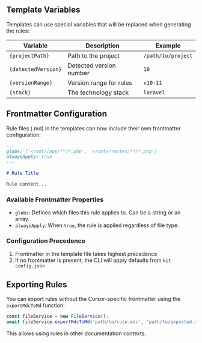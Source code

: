 ## Template Variables

Templates can use special variables that will be replaced when generating the rules:

| Variable            | Description             | Example            |
| ------------------- | ----------------------- | ------------------ |
| `{projectPath}`     | Path to the project     | `/path/to/project` |
| `{detectedVersion}` | Detected version number | `10`               |
| `{versionRange}`    | Version range for rules | `v10-11`           |
| `{stack}`           | The technology stack    | `laravel`          |

## Frontmatter Configuration

Rule files (.md) in the templates can now include their own frontmatter configuration:

```md
---
globs: ['<root>/app/**/*.php', '<root>/routes/**/*.php']
alwaysApply: true
---

# Rule Title

Rule content...
```

### Available Frontmatter Properties

-   `globs`: Defines which files this rule applies to. Can be a string or an array.
-   `alwaysApply`: When `true`, the rule is applied regardless of file type.

### Configuration Precedence

1. Frontmatter in the template file takes highest precedence
2. If no frontmatter is present, the CLI will apply defaults from `kit-config.json`

## Exporting Rules

You can export rules without the Cursor-specific frontmatter using the `exportMdcToMd` function:

```js
const fileService = new FileService();
await fileService.exportMdcToMd('path/to/rule.mdc', 'path/to/exported.md');
```

This allows using rules in other documentation contexts.
